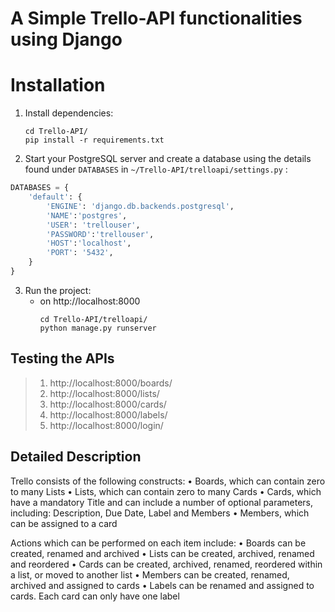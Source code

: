 # A Simple Trello-API functionalities using Django

# Installation
1. Install dependencies:
      ```
      cd Trello-API/
      pip install -r requirements.txt
      ```

2. Start your PostgreSQL server and create a database using the details found under `DATABASES` in `~/Trello-API/trelloapi/settings.py` :
```python
DATABASES = {
    'default': {
        'ENGINE': 'django.db.backends.postgresql',
        'NAME':'postgres',
        'USER': 'trellouser',
        'PASSWORD':'trellouser',
        'HOST':'localhost',
        'PORT': '5432',
    }
}
```
3. Run the project:
    * on http://localhost:8000
      ```
      cd Trello-API/trelloapi/
      python manage.py runserver
      ```
## Testing the APIs
> 1. http://localhost:8000/boards/
> 2. http://localhost:8000/lists/
> 3. http://localhost:8000/cards/
> 4. http://localhost:8000/labels/
> 5. http://localhost:8000/login/

## Detailed Description
Trello consists of the following constructs:
•	Boards, which can contain zero to many Lists
•	Lists, which can contain zero to many Cards
•	Cards, which have a mandatory Title and can include a number of optional parameters, including: Description, Due Date, Label and Members
•	Members, which can be assigned to a card 

Actions which can be performed on each item include:
•	Boards can be created, renamed and archived
•	Lists can be created, archived, renamed and reordered
•	Cards can be created, archived, renamed, reordered within a list, or moved to another list
•	Members can be created, renamed, archived and assigned to cards
•	Labels can be renamed and assigned to cards. Each card can only have one label




